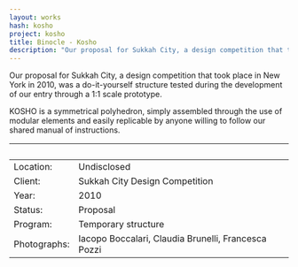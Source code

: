 ```yaml
---
layout: works
hash: kosho
project: kosho
title: Binocle - Kosho
description: "Our proposal for Sukkah City, a design competition that took place in New York in 2010, was a do-it-yourself structure tested during the development of our..."
---
```


Our proposal for Sukkah City, a design competition that took place in New York in 2010, was a do-it-yourself structure tested during the development of our entry through a 1:1 scale prototype.

KOSHO is a symmetrical polyhedron, simply assembled through the use of modular elements and easily replicable by anyone willing to follow our shared manual of instructions.

|&nbsp;|&nbsp;|
|:-------------|:----------------------------------------------------|
| Location:    | Undisclosed                                         |
| Client:      | Sukkah City Design Competition                      |
| Year:        | 2010                                                |
| Status:      | Proposal                                            |
| Program:     | Temporary structure                                 |
| Photographs: | Iacopo Boccalari, Claudia Brunelli, Francesca Pozzi |
